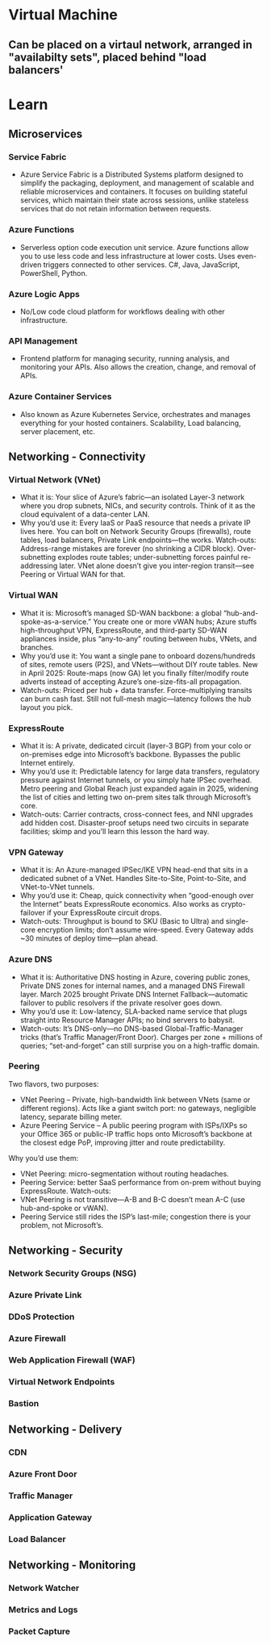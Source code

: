 # Virtual Machine
## Can be placed on a virtaul network, arranged in "availabilty sets", placed behind "load balancers'


# Learn
## Microservices
### Service Fabric
* Azure Service Fabric is a Distributed Systems platform designed to simplify the packaging, deployment, and management of scalable and reliable microservices and containers. It focuses on building stateful services, which maintain their state across sessions, unlike stateless services that do not retain information between requests.
### Azure Functions
* Serverless option code execution unit service. Azure functions allow you to use less code and less infrastructure at lower costs. Uses even-driven triggers connected to other services. C#, Java, JavaScript, PowerShell, Python.
### Azure Logic Apps
* No/Low code cloud platform for workflows dealing with other infrastructure.
### API Management
* Frontend platform for managing security, running analysis, and monitoring your APIs. Also allows the creation, change, and removal of APIs.
### Azure Container Services
* Also known as Azure Kubernetes Service, orchestrates and manages everything for your hosted containers. Scalability, Load balancing, server placement, etc.

## Networking - Connectivity
### Virtual Network (VNet)
* What it is: Your slice of Azure’s fabric—an isolated Layer-3 network where you drop subnets, NICs, and security controls. Think of it as the cloud equivalent of a data-center LAN.
* Why you’d use it: Every IaaS or PaaS resource that needs a private IP lives here. You can bolt on Network Security Groups (firewalls), route tables, load balancers, Private Link endpoints—the works.
Watch-outs: Address-range mistakes are forever (no shrinking a CIDR block). Over-subnetting explodes route tables; under-subnetting forces painful re-addressing later. VNet alone doesn’t give you inter-region transit—see Peering or Virtual WAN for that.
### Virtual WAN
* What it is: Microsoft’s managed SD-WAN backbone: a global “hub-and-spoke-as-a-service.” You create one or more vWAN hubs; Azure stuffs high-throughput VPN, ExpressRoute, and third-party SD-WAN appliances inside, plus “any-to-any” routing between hubs, VNets, and branches.
* Why you’d use it: You want a single pane to onboard dozens/hundreds of sites, remote users (P2S), and VNets—without DIY route tables. New in April 2025: Route-maps (now GA) let you finally filter/modify route adverts instead of accepting Azure’s one-size-fits-all propagation. 
* Watch-outs: Priced per hub + data transfer. Force-multiplying transits can burn cash fast. Still not full-mesh magic—latency follows the hub layout you pick.
### ExpressRoute
* What it is: A private, dedicated circuit (layer-3 BGP) from your colo or on-premises edge into Microsoft’s backbone. Bypasses the public Internet entirely.
* Why you’d use it: Predictable latency for large data transfers, regulatory pressure against Internet tunnels, or you simply hate IPSec overhead. Metro peering and Global Reach just expanded again in 2025, widening the list of cities and letting two on-prem sites talk through Microsoft’s core. 
* Watch-outs: Carrier contracts, cross-connect fees, and NNI upgrades add hidden cost. Disaster-proof setups need two circuits in separate facilities; skimp and you’ll learn this lesson the hard way.
### VPN Gateway
* What it is: An Azure-managed IPSec/IKE VPN head-end that sits in a dedicated subnet of a VNet. Handles Site-to-Site, Point-to-Site, and VNet-to-VNet tunnels.
* Why you’d use it: Cheap, quick connectivity when “good-enough over the Internet” beats ExpressRoute economics. Also works as crypto-failover if your ExpressRoute circuit drops.
* Watch-outs: Throughput is bound to SKU (Basic to Ultra) and single-core encryption limits; don’t assume wire-speed. Every Gateway adds ~30 minutes of deploy time—plan ahead.
### Azure DNS
* What it is: Authoritative DNS hosting in Azure, covering public zones, Private DNS zones for internal names, and a managed DNS Firewall layer. March 2025 brought Private DNS Internet Fallback—automatic failover to public resolvers if the private resolver goes down. 
* Why you’d use it: Low-latency, SLA-backed name service that plugs straight into Resource Manager APIs; no bind servers to babysit.
* Watch-outs: It’s DNS-only—no DNS-based Global-Traffic-Manager tricks (that’s Traffic Manager/Front Door). Charges per zone + millions of queries; “set-and-forget” can still surprise you on a high-traffic domain.
### Peering
Two flavors, two purposes:
* VNet Peering – Private, high-bandwidth link between VNets (same or different regions). Acts like a giant switch port: no gateways, negligible latency, separate billing meter.
* Azure Peering Service – A public peering program with ISPs/IXPs so your Office 365 or public-IP traffic hops onto Microsoft’s backbone at the closest edge PoP, improving jitter and route predictability. 

Why you’d use them:
* VNet Peering: micro-segmentation without routing headaches.
* Peering Service: better SaaS performance from on-prem without buying ExpressRoute.
Watch-outs:
* VNet Peering is not transitive—A-B and B-C doesn’t mean A-C (use hub-and-spoke or vWAN).
* Peering Service still rides the ISP’s last-mile; congestion there is your problem, not Microsoft’s.

## Networking - Security
### Network Security Groups (NSG)
### Azure Private Link
### DDoS Protection
### Azure Firewall
### Web Application Firewall (WAF)
### Virtual Network Endpoints
### Bastion

## Networking - Delivery
### CDN
### Azure Front Door
### Traffic Manager
### Application Gateway
### Load Balancer

## Networking - Monitoring
### Network Watcher
### Metrics and Logs
### Packet Capture

